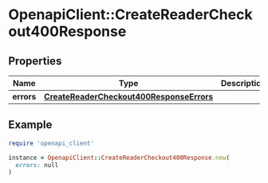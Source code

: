 # OpenapiClient::CreateReaderCheckout400Response

## Properties

| Name | Type | Description | Notes |
| ---- | ---- | ----------- | ----- |
| **errors** | [**CreateReaderCheckout400ResponseErrors**](CreateReaderCheckout400ResponseErrors.md) |  | [optional] |

## Example

```ruby
require 'openapi_client'

instance = OpenapiClient::CreateReaderCheckout400Response.new(
  errors: null
)
```

